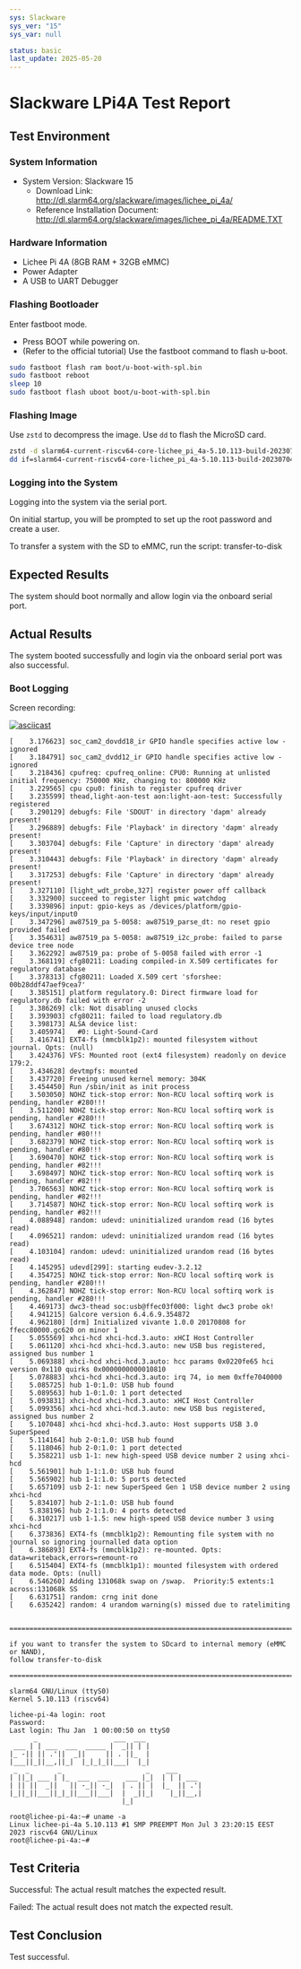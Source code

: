 ```yaml
---
sys: Slackware
sys_ver: "15"
sys_var: null

status: basic
last_update: 2025-05-20
---
```


# Slackware LPi4A Test Report

## Test Environment

### System Information

- System Version: Slackware 15
  - Download Link: http://dl.slarm64.org/slackware/images/lichee_pi_4a/
  - Reference Installation Document: http://dl.slarm64.org/slackware/images/lichee_pi_4a/README.TXT

### Hardware Information

- Lichee Pi 4A (8GB RAM + 32GB eMMC)
- Power Adapter
- A USB to UART Debugger

### Flashing Bootloader

Enter fastboot mode.

- Press BOOT while powering on.
- (Refer to the official tutorial) Use the fastboot command to flash u-boot.

```bash
sudo fastboot flash ram boot/u-boot-with-spl.bin
sudo fastboot reboot
sleep 10
sudo fastboot flash uboot boot/u-boot-with-spl.bin
```

### Flashing Image

Use `zstd` to decompress the image.
Use `dd` to flash the MicroSD card.

```bash
zstd -d slarm64-current-riscv64-core-lichee_pi_4a-5.10.113-build-20230704.img
dd if=slarm64-current-riscv64-core-lichee_pi_4a-5.10.113-build-20230704.img of=/path/to/device bs=1M
```

### Logging into the System

Logging into the system via the serial port.

On initial startup, you will be prompted to set up the root password and create a user.

To transfer a system with the SD to eMMC, run the script: transfer-to-disk

## Expected Results

The system should boot normally and allow login via the onboard serial port.

## Actual Results

The system booted successfully and login via the onboard serial port was also successful.

### Boot Logging

Screen recording:

[![asciicast](https://asciinema.org/a/IFXmp9AC5dQPtugwmBSFxgsp2.svg)](https://asciinema.org/a/IFXmp9AC5dQPtugwmBSFxgsp2)

```log
[    3.176623] soc_cam2_dovdd18_ir GPIO handle specifies active low - ignored
[    3.184791] soc_cam2_dvdd12_ir GPIO handle specifies active low - ignored
[    3.218436] cpufreq: cpufreq_online: CPU0: Running at unlisted initial frequency: 750000 KHz, changing to: 800000 KHz
[    3.229565] cpu cpu0: finish to register cpufreq driver
[    3.235599] thead,light-aon-test aon:light-aon-test: Successfully registered
[    3.290129] debugfs: File 'SDOUT' in directory 'dapm' already present!
[    3.296889] debugfs: File 'Playback' in directory 'dapm' already present!
[    3.303704] debugfs: File 'Capture' in directory 'dapm' already present!
[    3.310443] debugfs: File 'Playback' in directory 'dapm' already present!
[    3.317253] debugfs: File 'Capture' in directory 'dapm' already present!
[    3.327110] [light_wdt_probe,327] register power off callback
[    3.332900] succeed to register light pmic watchdog
[    3.339896] input: gpio-keys as /devices/platform/gpio-keys/input/input0
[    3.347296] aw87519_pa 5-0058: aw87519_parse_dt: no reset gpio provided failed
[    3.354631] aw87519_pa 5-0058: aw87519_i2c_probe: failed to parse device tree node
[    3.362292] aw87519_pa: probe of 5-0058 failed with error -1
[    3.368119] cfg80211: Loading compiled-in X.509 certificates for regulatory database
[    3.378313] cfg80211: Loaded X.509 cert 'sforshee: 00b28ddf47aef9cea7'
[    3.385151] platform regulatory.0: Direct firmware load for regulatory.db failed with error -2
[    3.386269] clk: Not disabling unused clocks
[    3.393903] cfg80211: failed to load regulatory.db
[    3.398173] ALSA device list:
[    3.405974]   #0: Light-Sound-Card
[    3.416741] EXT4-fs (mmcblk1p2): mounted filesystem without journal. Opts: (null)
[    3.424376] VFS: Mounted root (ext4 filesystem) readonly on device 179:2.
[    3.434628] devtmpfs: mounted
[    3.437720] Freeing unused kernel memory: 304K
[    3.454450] Run /sbin/init as init process
[    3.503050] NOHZ tick-stop error: Non-RCU local softirq work is pending, handler #280!!!
[    3.511200] NOHZ tick-stop error: Non-RCU local softirq work is pending, handler #280!!!
[    3.674312] NOHZ tick-stop error: Non-RCU local softirq work is pending, handler #80!!!
[    3.682379] NOHZ tick-stop error: Non-RCU local softirq work is pending, handler #80!!!
[    3.690470] NOHZ tick-stop error: Non-RCU local softirq work is pending, handler #82!!!
[    3.698497] NOHZ tick-stop error: Non-RCU local softirq work is pending, handler #82!!!
[    3.706563] NOHZ tick-stop error: Non-RCU local softirq work is pending, handler #82!!!
[    3.714587] NOHZ tick-stop error: Non-RCU local softirq work is pending, handler #82!!!
[    4.088948] random: udevd: uninitialized urandom read (16 bytes read)
[    4.096521] random: udevd: uninitialized urandom read (16 bytes read)
[    4.103104] random: udevd: uninitialized urandom read (16 bytes read)
[    4.145295] udevd[299]: starting eudev-3.2.12
[    4.354725] NOHZ tick-stop error: Non-RCU local softirq work is pending, handler #280!!!
[    4.362847] NOHZ tick-stop error: Non-RCU local softirq work is pending, handler #280!!!
[    4.469173] dwc3-thead soc:usb@ffec03f000: light dwc3 probe ok!
[    4.941215] Galcore version 6.4.6.9.354872
[    4.962180] [drm] Initialized vivante 1.0.0 20170808 for ffecc80000.gc620 on minor 1
[    5.055569] xhci-hcd xhci-hcd.3.auto: xHCI Host Controller
[    5.061120] xhci-hcd xhci-hcd.3.auto: new USB bus registered, assigned bus number 1
[    5.069388] xhci-hcd xhci-hcd.3.auto: hcc params 0x0220fe65 hci version 0x110 quirks 0x0000000000010810
[    5.078883] xhci-hcd xhci-hcd.3.auto: irq 74, io mem 0xffe7040000
[    5.085725] hub 1-0:1.0: USB hub found
[    5.089563] hub 1-0:1.0: 1 port detected
[    5.093831] xhci-hcd xhci-hcd.3.auto: xHCI Host Controller
[    5.099356] xhci-hcd xhci-hcd.3.auto: new USB bus registered, assigned bus number 2
[    5.107048] xhci-hcd xhci-hcd.3.auto: Host supports USB 3.0 SuperSpeed
[    5.114164] hub 2-0:1.0: USB hub found
[    5.118046] hub 2-0:1.0: 1 port detected
[    5.358221] usb 1-1: new high-speed USB device number 2 using xhci-hcd
[    5.561901] hub 1-1:1.0: USB hub found
[    5.565902] hub 1-1:1.0: 5 ports detected
[    5.657109] usb 2-1: new SuperSpeed Gen 1 USB device number 2 using xhci-hcd
[    5.834107] hub 2-1:1.0: USB hub found
[    5.838196] hub 2-1:1.0: 4 ports detected
[    6.310217] usb 1-1.5: new high-speed USB device number 3 using xhci-hcd
[    6.373836] EXT4-fs (mmcblk1p2): Remounting file system with no journal so ignoring journalled data option
[    6.386893] EXT4-fs (mmcblk1p2): re-mounted. Opts: data=writeback,errors=remount-ro
[    6.515404] EXT4-fs (mmcblk1p1): mounted filesystem with ordered data mode. Opts: (null)
[    6.546260] Adding 131068k swap on /swap.  Priority:5 extents:1 across:131068k SS
[    6.631751] random: crng init done
[    6.635242] random: 4 urandom warning(s) missed due to ratelimiting


=======================================================================

if you want to transfer the system to SDcard to internal memory (eMMC or NAND),
follow transfer-to-disk

=======================================================================

slarm64 GNU/Linux (ttyS0)
Kernel 5.10.113 (riscv64)

lichee-pi-4a login: root
Password:
Last login: Thu Jan  1 00:00:50 on ttyS0
      _                   ___  ___
 ___ | | ___  ___  _____ |  _|| | |
|_ -|| || .'||  _||     || . ||_  |
|___||_||__,||_|  |_|_|_||___|  |_|
 _  _       _                     _    ___
| ||_| ___ | |_  ___  ___    ___ |_|  | | | ___
| || ||  _||   || -_|| -_|  | . || |  |_  || .'|
|_||_||___||_|_||___||___|  |  _||_|    |_||__,|
                            |_|

root@lichee-pi-4a:~# uname -a
Linux lichee-pi-4a 5.10.113 #1 SMP PREEMPT Mon Jul 3 23:20:15 EEST 2023 riscv64 GNU/Linux
root@lichee-pi-4a:~#
```

## Test Criteria

Successful: The actual result matches the expected result.

Failed: The actual result does not match the expected result.

## Test Conclusion

Test successful.
